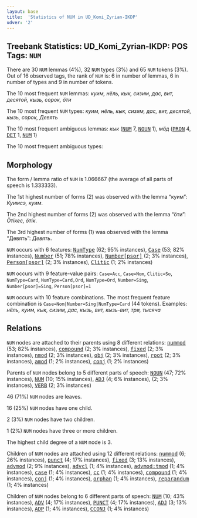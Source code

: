 ```yaml
---
layout: base
title:  'Statistics of NUM in UD_Komi_Zyrian-IKDP'
udver: '2'
---
```


## Treebank Statistics: UD_Komi_Zyrian-IKDP: POS Tags: `NUM`

There are 30 `NUM` lemmas (4%), 32 `NUM` types (3%) and 65 `NUM` tokens (3%).
Out of 16 observed tags, the rank of `NUM` is: 6 in number of lemmas, 6 in number of types and 9 in number of tokens.

The 10 most frequent `NUM` lemmas: <em>куим, нёль, кык, сизим, дас, вит, десятой, кызь, сорок, ӧти</em>

The 10 most frequent `NUM` types:  <em>куим, нёль, кык, сизим, дас, вит, десятой, кызь, сорок, Девять</em>

The 10 most frequent ambiguous lemmas: <em>кык</em> (<tt><a href="kpv_ikdp-pos-NUM.html">NUM</a></tt> 7, <tt><a href="kpv_ikdp-pos-NOUN.html">NOUN</a></tt> 1), <em>мӧд</em> (<tt><a href="kpv_ikdp-pos-PRON.html">PRON</a></tt> 4, <tt><a href="kpv_ikdp-pos-DET.html">DET</a></tt> 1, <tt><a href="kpv_ikdp-pos-NUM.html">NUM</a></tt> 1)

The 10 most frequent ambiguous types:  



## Morphology

The form / lemma ratio of `NUM` is 1.066667 (the average of all parts of speech is 1.333333).

The 1st highest number of forms (2) was observed with the lemma “куим”: <em>Куимсэ, куим</em>.

The 2nd highest number of forms (2) was observed with the lemma “ӧти”: <em>Ӧтікес, ӧтік</em>.

The 3rd highest number of forms (1) was observed with the lemma “Девять”: <em>Девять</em>.

`NUM` occurs with 6 features: <tt><a href="kpv_ikdp-feat-NumType.html">NumType</a></tt> (62; 95% instances), <tt><a href="kpv_ikdp-feat-Case.html">Case</a></tt> (53; 82% instances), <tt><a href="kpv_ikdp-feat-Number.html">Number</a></tt> (51; 78% instances), <tt><a href="kpv_ikdp-feat-Number-psor.html">Number[psor]</a></tt> (2; 3% instances), <tt><a href="kpv_ikdp-feat-Person-psor.html">Person[psor]</a></tt> (2; 3% instances), <tt><a href="kpv_ikdp-feat-Clitic.html">Clitic</a></tt> (1; 2% instances)

`NUM` occurs with 9 feature-value pairs: `Case=Acc`, `Case=Nom`, `Clitic=So`, `NumType=Card`, `NumType=Card,Ord`, `NumType=Ord`, `Number=Sing`, `Number[psor]=Sing`, `Person[psor]=1`

`NUM` occurs with 10 feature combinations.
The most frequent feature combination is `Case=Nom|Number=Sing|NumType=Card` (44 tokens).
Examples: <em>нёль, куим, кык, сизим, дас, кызь, вит, кызь-вит, три, тысяча</em>


## Relations

`NUM` nodes are attached to their parents using 8 different relations: <tt><a href="kpv_ikdp-dep-nummod.html">nummod</a></tt> (53; 82% instances), <tt><a href="kpv_ikdp-dep-compound.html">compound</a></tt> (2; 3% instances), <tt><a href="kpv_ikdp-dep-fixed.html">fixed</a></tt> (2; 3% instances), <tt><a href="kpv_ikdp-dep-nmod.html">nmod</a></tt> (2; 3% instances), <tt><a href="kpv_ikdp-dep-obj.html">obj</a></tt> (2; 3% instances), <tt><a href="kpv_ikdp-dep-root.html">root</a></tt> (2; 3% instances), <tt><a href="kpv_ikdp-dep-amod.html">amod</a></tt> (1; 2% instances), <tt><a href="kpv_ikdp-dep-conj.html">conj</a></tt> (1; 2% instances)

Parents of `NUM` nodes belong to 5 different parts of speech: <tt><a href="kpv_ikdp-pos-NOUN.html">NOUN</a></tt> (47; 72% instances), <tt><a href="kpv_ikdp-pos-NUM.html">NUM</a></tt> (10; 15% instances), <tt><a href="kpv_ikdp-pos-ADJ.html">ADJ</a></tt> (4; 6% instances),  (2; 3% instances), <tt><a href="kpv_ikdp-pos-VERB.html">VERB</a></tt> (2; 3% instances)

46 (71%) `NUM` nodes are leaves.

16 (25%) `NUM` nodes have one child.

2 (3%) `NUM` nodes have two children.

1 (2%) `NUM` nodes have three or more children.

The highest child degree of a `NUM` node is 3.

Children of `NUM` nodes are attached using 12 different relations: <tt><a href="kpv_ikdp-dep-nummod.html">nummod</a></tt> (6; 26% instances), <tt><a href="kpv_ikdp-dep-punct.html">punct</a></tt> (4; 17% instances), <tt><a href="kpv_ikdp-dep-fixed.html">fixed</a></tt> (3; 13% instances), <tt><a href="kpv_ikdp-dep-advmod.html">advmod</a></tt> (2; 9% instances), <tt><a href="kpv_ikdp-dep-advcl.html">advcl</a></tt> (1; 4% instances), <tt><a href="kpv_ikdp-dep-advmod-tmod.html">advmod:tmod</a></tt> (1; 4% instances), <tt><a href="kpv_ikdp-dep-case.html">case</a></tt> (1; 4% instances), <tt><a href="kpv_ikdp-dep-cc.html">cc</a></tt> (1; 4% instances), <tt><a href="kpv_ikdp-dep-compound.html">compound</a></tt> (1; 4% instances), <tt><a href="kpv_ikdp-dep-conj.html">conj</a></tt> (1; 4% instances), <tt><a href="kpv_ikdp-dep-orphan.html">orphan</a></tt> (1; 4% instances), <tt><a href="kpv_ikdp-dep-reparandum.html">reparandum</a></tt> (1; 4% instances)

Children of `NUM` nodes belong to 6 different parts of speech: <tt><a href="kpv_ikdp-pos-NUM.html">NUM</a></tt> (10; 43% instances), <tt><a href="kpv_ikdp-pos-ADV.html">ADV</a></tt> (4; 17% instances), <tt><a href="kpv_ikdp-pos-PUNCT.html">PUNCT</a></tt> (4; 17% instances), <tt><a href="kpv_ikdp-pos-ADJ.html">ADJ</a></tt> (3; 13% instances), <tt><a href="kpv_ikdp-pos-ADP.html">ADP</a></tt> (1; 4% instances), <tt><a href="kpv_ikdp-pos-CCONJ.html">CCONJ</a></tt> (1; 4% instances)

